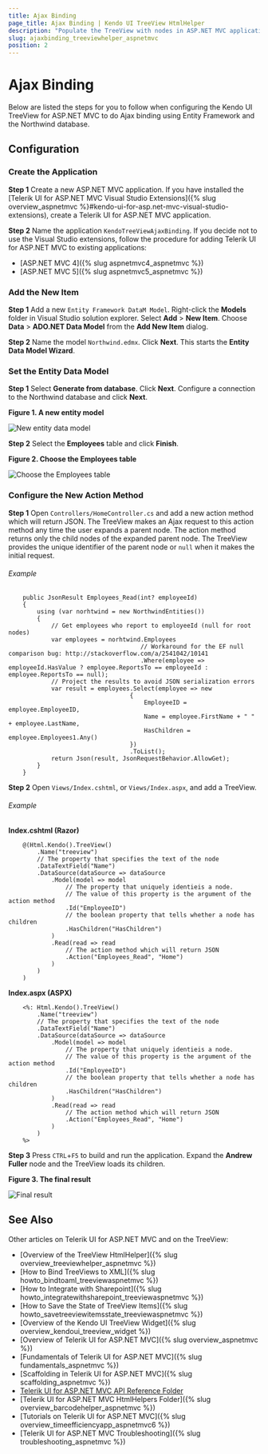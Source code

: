 ```yaml
---
title: Ajax Binding
page_title: Ajax Binding | Kendo UI TreeView HtmlHelper
description: "Populate the TreeView with nodes in ASP.NET MVC applications by using Ajax requests."
slug: ajaxbinding_treeviewhelper_aspnetmvc
position: 2
---
```


# Ajax Binding

Below are listed the steps for you to follow when configuring the Kendo UI TreeView for ASP.NET MVC to do Ajax binding using Entity Framework and the Northwind database.

## Configuration

### Create the Application

**Step 1** Create a new ASP.NET MVC application. If you have installed the [Telerik UI for ASP.NET MVC Visual Studio Extensions]({% slug overview_aspnetmvc %}#kendo-ui-for-asp.net-mvc-visual-studio-extensions), create a Telerik UI for ASP.NET MVC application.

**Step 2** Name the application `KendoTreeViewAjaxBinding`. If you decide not to use the Visual Studio extensions, follow the procedure for adding Telerik UI for ASP.NET MVC to existing applications:

* [ASP.NET MVC 4]({% slug aspnetmvc4_aspnetmvc %})
* [ASP.NET MVC 5]({% slug aspnetmvc5_aspnetmvc %})

### Add the New Item

**Step 1** Add a new `Entity Framework DataM Model`. Right-click the **Models** folder in Visual Studio solution explorer. Select **Add** > **New Item**. Choose **Data** > **ADO.NET Data Model** from the **Add New Item** dialog.

**Step 2** Name the model `Northwind.edmx`. Click **Next**. This starts the **Entity Data Model Wizard**.

### Set the Entity Data Model

**Step 1** Select **Generate from database**. Click **Next**. Configure a connection to the Northwind database and click **Next**.

**Figure 1. A new entity model**

![New entity data model](/aspnet-mvc/helpers/treeview/images/tree-entity-data-model.png)

**Step 2** Select the **Employees** table and click **Finish**.

**Figure 2. Choose the Employees table**

![Choose the Employees table](/aspnet-mvc/helpers/treeview/images/tree-employees-table.png)

### Configure the New Action Method

**Step 1** Open `Controllers/HomeController.cs` and add a new action method which will return JSON. The TreeView makes an Ajax request to this action method any time the user expands a parent node. The action method returns only the child nodes of the expanded parent node. The TreeView provides the unique identifier of the parent node or `null` when it makes the initial request.

###### Example

        public JsonResult Employees_Read(int? employeeId)
        {
            using (var norhtwind = new NorthwindEntities())
            {
                // Get employees who report to employeeId (null for root nodes)
                var employees = norhtwind.Employees
                                         // Workaround for the EF null comparison bug: http://stackoverflow.com/a/2541042/10141
                                         .Where(employee => employeeId.HasValue ? employee.ReportsTo == employeeId : employee.ReportsTo == null);
                // Project the results to avoid JSON serialization errors
                var result = employees.Select(employee => new
                                      {
                                          EmployeeID = employee.EmployeeID,
                                          Name = employee.FirstName + " " + employee.LastName,
                                          HasChildren = employee.Employees1.Any()
                                      })
                                      .ToList();
                return Json(result, JsonRequestBehavior.AllowGet);
            }
        }

**Step 2** Open `Views/Index.cshtml`, or `Views/Index.aspx`, and add a TreeView.

###### Example

**Index.cshtml (Razor)**

        @(Html.Kendo().TreeView()
            .Name("treeview")
            // The property that specifies the text of the node
            .DataTextField("Name")
            .DataSource(dataSource => dataSource
                .Model(model => model
                    // The property that uniquely identieis a node.
                    // The value of this property is the argument of the action method
                    .Id("EmployeeID")
                    // the boolean property that tells whether a node has children
                    .HasChildren("HasChildren")
                )
                .Read(read => read
                    // The action method which will return JSON
                    .Action("Employees_Read", "Home")
                )
            )
        )

**Index.aspx (ASPX)**

        <%: Html.Kendo().TreeView()
            .Name("treeview")
            // The property that specifies the text of the node
            .DataTextField("Name")
            .DataSource(dataSource => dataSource
                .Model(model => model
                    // The property that uniquely identieis a node.
                    // The value of this property is the argument of the action method
                    .Id("EmployeeID")
                    // the boolean property that tells whether a node has children
                    .HasChildren("HasChildren")
                )
                .Read(read => read
                    // The action method which will return JSON
                    .Action("Employees_Read", "Home")
                )
            )
        %>

**Step 3** Press `CTRL`+`F5` to build and run the application. Expand the **Andrew Fuller** node and the TreeView loads its children.

**Figure 3. The final result**

![Final result](/aspnet-mvc/helpers/treeview/images/tree-employees.png)

## See Also

Other articles on Telerik UI for ASP.NET MVC and on the TreeView:

* [Overview of the TreeView HtmlHelper]({% slug overview_treeviewhelper_aspnetmvc %})
* [How to Bind TreeViews to XML]({% slug howto_bindtoaml_treeviewaspnetmvc %})
* [How to Integrate with Sharepoint]({% slug howto_integratewithsharepoint_treeviewaspnetmvc %})
* [How to Save the State of TreeView Items]({% slug howto_savetreeviewitemsstate_treeviewaspnetmvc %})
* [Overview of the Kendo UI TreeView Widget]({% slug overview_kendoui_treeview_widget %})
* [Overview of Telerik UI for ASP.NET MVC]({% slug overview_aspnetmvc %})
* [Fundamentals of Telerik UI for ASP.NET MVC]({% slug fundamentals_aspnetmvc %})
* [Scaffolding in Telerik UI for ASP.NET MVC]({% slug scaffolding_aspnetmvc %})
* [Telerik UI for ASP.NET MVC API Reference Folder](/api/aspnet-mvc/Kendo.Mvc/AggregateFunction)
* [Telerik UI for ASP.NET MVC HtmlHelpers Folder]({% slug overview_barcodehelper_aspnetmvc %})
* [Tutorials on Telerik UI for ASP.NET MVC]({% slug overview_timeefficiencyapp_aspnetmvc6 %})
* [Telerik UI for ASP.NET MVC Troubleshooting]({% slug troubleshooting_aspnetmvc %})
